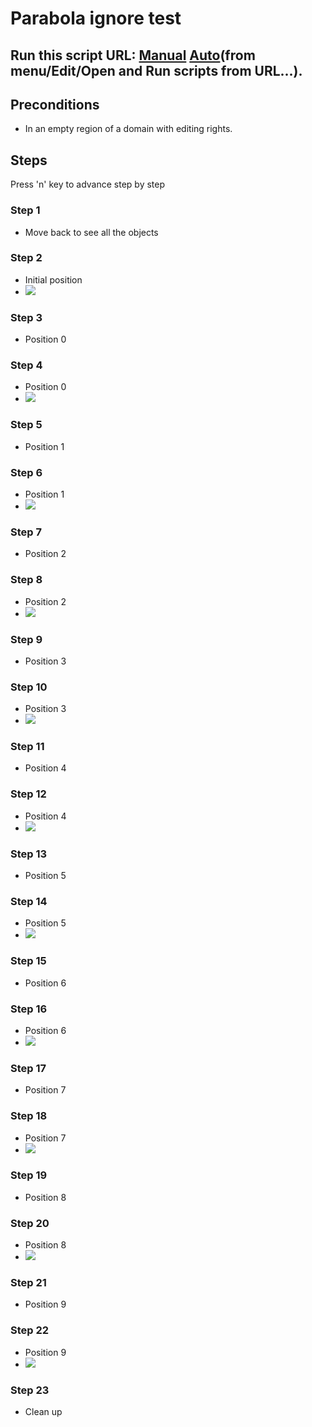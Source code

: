 # Parabola ignore test
## Run this script URL: [Manual](./test.js?raw=true)   [Auto](./testAuto.js?raw=true)(from menu/Edit/Open and Run scripts from URL...).

## Preconditions
- In an empty region of a domain with editing rights.

## Steps
Press 'n' key to advance step by step

### Step 1
- Move back to see all the objects
### Step 2
- Initial position
- ![](./ExpectedImage_00000.png)
### Step 3
- Position 0
### Step 4
- Position 0
- ![](./ExpectedImage_00001.png)
### Step 5
- Position 1
### Step 6
- Position 1
- ![](./ExpectedImage_00002.png)
### Step 7
- Position 2
### Step 8
- Position 2
- ![](./ExpectedImage_00003.png)
### Step 9
- Position 3
### Step 10
- Position 3
- ![](./ExpectedImage_00004.png)
### Step 11
- Position 4
### Step 12
- Position 4
- ![](./ExpectedImage_00005.png)
### Step 13
- Position 5
### Step 14
- Position 5
- ![](./ExpectedImage_00006.png)
### Step 15
- Position 6
### Step 16
- Position 6
- ![](./ExpectedImage_00007.png)
### Step 17
- Position 7
### Step 18
- Position 7
- ![](./ExpectedImage_00008.png)
### Step 19
- Position 8
### Step 20
- Position 8
- ![](./ExpectedImage_00009.png)
### Step 21
- Position 9
### Step 22
- Position 9
- ![](./ExpectedImage_00010.png)
### Step 23
- Clean up